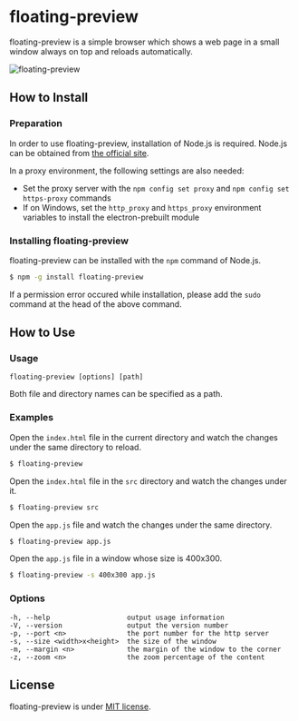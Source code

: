 # floating-preview

floating-preview is a simple browser which shows a web page in a small window always on top and reloads automatically.

![floating-preview](https://raw.githubusercontent.com/kitao/floating-preview/master/floating-preview.gif)

## How to Install

### Preparation

In order to use floating-preview, installation of Node.js is required. Node.js can be obtained from [the official site](https://nodejs.org/).

In a proxy environment, the following settings are also needed:
- Set the proxy server with the `npm config set proxy` and `npm config set https-proxy` commands
- If on Windows, set the `http_proxy` and `https_proxy` environment variables to install the electron-prebuilt module

### Installing floating-preview

floating-preview can be installed with the `npm` command of Node.js.

```bash
$ npm -g install floating-preview
```

If a permission error occured while installation, please add the `sudo` command at the head of the above command.

## How to Use

### Usage

```
floating-preview [options] [path]
```

Both file and directory names can be specified as a path.

### Examples

Open the `index.html` file in the current directory and watch the changes under the same directory to reload.

```bash
$ floating-preview
```

Open the `index.html` file in the `src` directory and watch the changes under it.

```bash
$ floating-preview src
```

Open the `app.js` file and watch the changes under the same directory.

```bash
$ floating-preview app.js
```

Open the `app.js` file in a window whose size is 400x300.

```bash
$ floating-preview -s 400x300 app.js
```

### Options

```
-h, --help                   output usage information
-V, --version                output the version number
-p, --port <n>               the port number for the http server
-s, --size <width>x<height>  the size of the window
-m, --margin <n>             the margin of the window to the corner
-z, --zoom <n>               the zoom percentage of the content
```

## License

floating-preview is under [MIT license](http://en.wikipedia.org/wiki/MIT_License).
